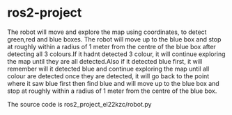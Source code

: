 # ros2-project
The robot will move and explore the map using coordinates, to detect green,red and blue boxes. The robot will move up to the blue box and stop at roughly within a radius of 1 meter from the centre of the blue box after detecting all 3 colours.If it hadnt detected 3 colour, it will continue exploring the map until they are all detected.Also if it detected blue first, it will remember will it detected blue and continue exploring the map until all colour are detected once they are detected, it
will go back to the point where it saw blue first then find blue and will move up to the blue box and stop at roughly within a radius of 1 meter from the centre of the blue box.

The source code is ros2_project_el22kzc/robot.py
